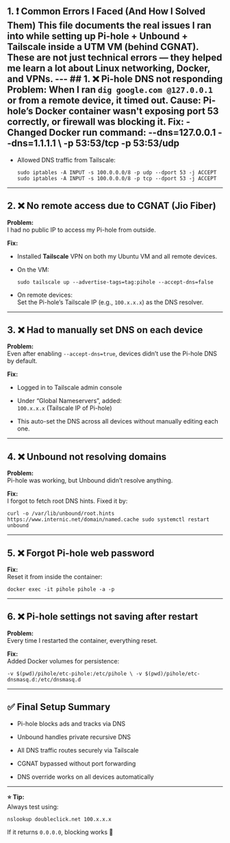 ## 1. ❗ Common Errors I Faced (And How I Solved Them)  This file documents the real issues I ran into while setting up Pi-hole + Unbound + Tailscale inside a UTM VM (behind CGNAT). These are not just technical errors — they helped me learn a lot about Linux networking, Docker, and VPNs.  ---  ## 1. ❌ Pi-hole DNS not responding  **Problem:**   When I ran `dig google.com @127.0.0.1` or from a remote device, it timed out.  **Cause:**   Pi-hole’s Docker container wasn't exposing port 53 correctly, or firewall was blocking it.  **Fix:** - Changed Docker run command:   --dns=127.0.0.1 --dns=1.1.1.1 \   -p 53:53/tcp -p 53:53/udp

- Allowed DNS traffic from Tailscale:
    
    `sudo iptables -A INPUT -s 100.0.0.0/8 -p udp --dport 53 -j ACCEPT sudo iptables -A INPUT -s 100.0.0.0/8 -p tcp --dport 53 -j ACCEPT`
    

---

## 2. ❌ No remote access due to CGNAT (Jio Fiber)

**Problem:**  
I had no public IP to access my Pi-hole from outside.

**Fix:**

- Installed **Tailscale** VPN on both my Ubuntu VM and all remote devices.
    
- On the VM:
    
    `sudo tailscale up --advertise-tags=tag:pihole --accept-dns=false`
    
- On remote devices:  
    Set the Pi-hole’s Tailscale IP (e.g., `100.x.x.x`) as the DNS resolver.
    

---

## 3. ❌ Had to manually set DNS on each device

**Problem:**  
Even after enabling `--accept-dns=true`, devices didn’t use the Pi-hole DNS by default.

**Fix:**

- Logged in to Tailscale admin console
    
- Under “Global Nameservers”, added:  
    `100.x.x.x` (Tailscale IP of Pi-hole)
    
- This auto-set the DNS across all devices without manually editing each one.
    

---

## 4. ❌ Unbound not resolving domains

**Problem:**  
Pi-hole was working, but Unbound didn’t resolve anything.

**Fix:**  
I forgot to fetch root DNS hints. Fixed it by:

`curl -o /var/lib/unbound/root.hints https://www.internic.net/domain/named.cache sudo systemctl restart unbound`

---

## 5. ❌ Forgot Pi-hole web password

**Fix:**  
Reset it from inside the container:

`docker exec -it pihole pihole -a -p`

---

## 6. ❌ Pi-hole settings not saving after restart

**Problem:**  
Every time I restarted the container, everything reset.

**Fix:**  
Added Docker volumes for persistence:

`-v $(pwd)/pihole/etc-pihole:/etc/pihole \ -v $(pwd)/pihole/etc-dnsmasq.d:/etc/dnsmasq.d`

---

## ✅ Final Setup Summary

- Pi-hole blocks ads and tracks via DNS
    
- Unbound handles private recursive DNS
    
- All DNS traffic routes securely via Tailscale
    
- CGNAT bypassed without port forwarding
    
- DNS override works on all devices automatically
    

---

**⭐ Tip:**  
Always test using:

`nslookup doubleclick.net 100.x.x.x`

If it returns `0.0.0.0`, blocking works 🎉